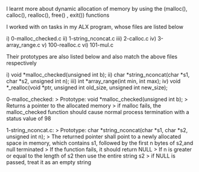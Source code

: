 I learnt more about dynamic allocation of memory
by using the (malloc(), calloc(), realloc(), free()
, exit()) functions

I worked with on tasks in my ALX program, whose files are listed below

i) 0-malloc_checked.c
ii) 1-string_nconcat.c
iii) 2-calloc.c
iv) 3-array_range.c
v) 100-realloc.c
vi) 101-mul.c

Their prototypes are also listed below and also match the above files respectively

i) void *malloc_checked(unsigned int b);
ii) char *string_nconcat(char *s1, char *s2, unsigned int n);
iii) int *array_range(int min, int max);
iv) void *_realloc(void *ptr, unsigned int old_size, unsigned int new_size);

0-malloc_checked:
	> Prototype: void *malloc_checked(unsigned int b);
	> Returns a pointer to the allocated memory
	> if malloc fails, the malloc_checked function should cause normal process
	termination with a status value of 98

1-string_nconcat.c:
	> Prototype: char *string_nconcat(char *s1, char *s2, unsigned int n);
	> The returned pointer shall point to a newly allocated space in memory,
	which contains s1, followed by the first n bytes of s2,and null terminated
	> If the function fails, it should return NULL
	> If n is greater or equal to the length of s2 then use the entire string s2
	> if NULL is passed, treat it as an empty string

